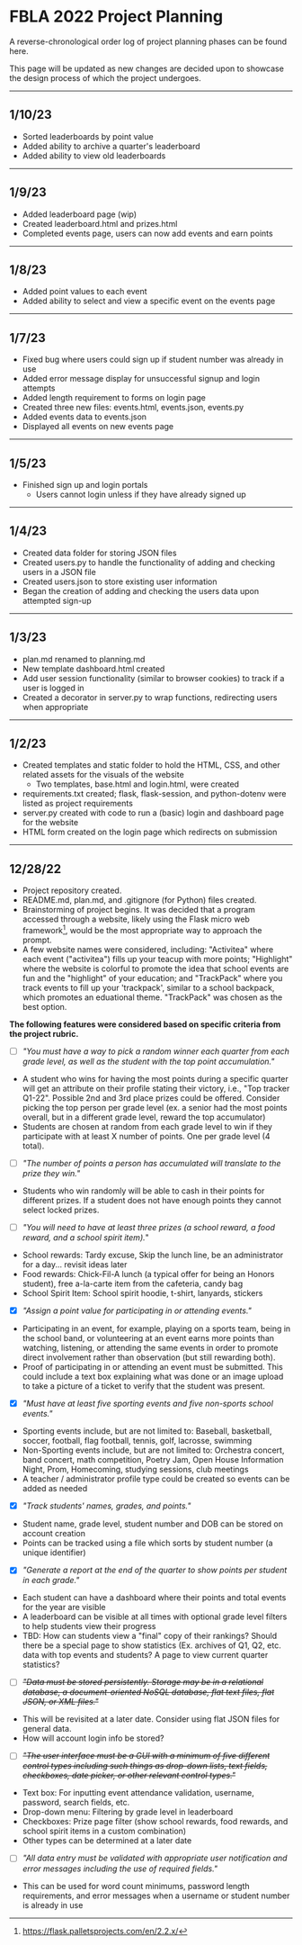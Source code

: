 # FBLA 2022 Project Planning

A reverse-chronological order log of project planning phases can be found here. 

This page will be updated as new changes are decided upon to showcase the design process of which the project undergoes.

***

## 1/10/23

+ Sorted leaderboards by point value
+ Added ability to archive a quarter's leaderboard
+ Added ability to view old leaderboards

***

## 1/9/23

+ Added leaderboard page (wip)
+ Created leaderboard.html and prizes.html
+ Completed events page, users can now add events and earn points

***

## 1/8/23

+ Added point values to each event
+ Added ability to select and view a specific event on the events page

***

## 1/7/23

+ Fixed bug where users could sign up if student number was already in use
+ Added error message display for unsuccessful signup and login attempts
+ Added length requirement to forms on login page
+ Created three new files: events.html, events.json, events.py
+ Added events data to events.json
+ Displayed all events on new events page

***

## 1/5/23

+ Finished sign up and login portals
  + Users cannot login unless if they have already signed up

***

## 1/4/23

+ Created data folder for storing JSON files
+ Created users.py to handle the functionality of adding and checking users in a JSON file
+ Created users.json to store existing user information
+ Began the creation of adding and checking the users data upon attempted sign-up

***

## 1/3/23

+ plan.md renamed to planning.md
+ New template dashboard.html created
+ Add user session functionality (similar to browser cookies) to track if a user is logged in
+ Created a decorator in server.py to wrap functions, redirecting users when appropriate

***

## 1/2/23

+ Created templates and static folder to hold the HTML, CSS, and other related assets for the visuals of the website
  + Two templates, base.html and login.html, were created
+ requirements.txt created; flask, flask-session, and python-dotenv were listed as project requirements
+ server.py created with code to run a (basic) login and dashboard page for the website
+ HTML form created on the login page which redirects on submission

***

## 12/28/22

+ Project repository created.
+ README.md, plan.md, and .gitignore (for Python) files created.
+ Brainstorming of project begins. It was decided that a program accessed through a website, likely using the Flask micro web framework[^1], would be the most appropriate way to approach the prompt.
+ A few website names were considered, including: "Activitea" where each event ("activitea") fills up your teacup with more points; "Highlight" where the website is colorful to promote the idea that school events are fun and the "highlight" of your education; and "TrackPack" where you track events to fill up your 'trackpack', similar to a school backpack, which promotes an eduational theme. "TrackPack" was chosen as the best option.

__The following features were considered based on specific criteria from the project rubric.__

- [ ] *"You must have a way to pick a random winner each quarter from each grade level, as well as the student with the top point accumulation."*
+ A student who wins for having the most points during a specific quarter will get an attribute on their profile stating their victory, i.e., "Top tracker Q1-22". Possible 2nd and 3rd place prizes could be offered. Consider picking the top person per grade level (ex. a senior had the most points overall, but in a different grade level, reward the top accumulator)
+ Students are chosen at random from each grade level to win if they participate with at least X number of points. One per grade level (4 total).

- [ ] *"The number of points a person has accumulated will translate to the prize they win."*
+ Students who win randomly will be able to cash in their points for different prizes. If a student does not have enough points they cannot select locked prizes.

- [ ] *"You will need to have at least three prizes (a school reward, a food reward, and a school spirit item).*"
+ School rewards: Tardy excuse, Skip the lunch line, be an administrator for a day... revisit ideas later
+ Food rewards: Chick-Fil-A lunch (a typical offer for being an Honors student), free a-la-carte item from the cafeteria, candy bag
+ School Spirit Item: School spirit hoodie, t-shirt, lanyards, stickers

- [x] *"Assign a point value for participating in or attending events."*
+ Participating in an event, for example, playing on a sports team, being in the school band, or volunteering at an event earns more points than watching, listening, or attending the same events in order to promote direct involvement rather than observation (but still rewarding both).
+ Proof of participating in or attending an event must be submitted. This could include a text box explaining what was done or an image upload to take a picture of a ticket to verify that the student was present.

- [x] *"Must have at least five sporting events and five non-sports school events."*
+ Sporting events include, but are not limited to: Baseball, basketball, soccer, football, flag football, tennis, golf, lacrosse, swimming
+ Non-Sporting events include, but are not limited to: Orchestra concert, band concert, math competition, Poetry Jam, Open House Information Night, Prom, Homecoming, studying sessions, club meetings
+ A teacher / administrator profile type could be created so events can be added as needed

- [x] *"Track students' names, grades, and points."*
+ Student name, grade level, student number and DOB can be stored on account creation
+ Points can be tracked using a file which sorts by student number (a unique identifier)

- [x] *"Generate a report at the end of the quarter to show points per student in each grade."*
+ Each student can have a dashboard where their points and total events for the year are visible
+ A leaderboard can be visible at all times with optional grade level filters to help students view their progress
+ TBD: How can students view a "final" copy of their rankings? Should there be a special page to show statistics (Ex. archives of Q1, Q2, etc. data with top events and students? A page to view current quarter statistics?

- [ ] ~~*"Data must be stored persistently. Storage may be in a relational database, a document-oriented NoSQL database, flat text files, flat JSON, or XML files."*~~
+ This will be revisited at a later date. Consider using flat JSON files for general data.
+ How will account login info be stored?

- [ ] ~~*"The user interface must be a GUI with a minimum of five different control types including such things as drop-down lists, text fields, checkboxes, date picker, or other relevant control types."*~~
+ Text box: For inputting event attendance validation, username, password, search fields, etc.
+ Drop-down menu: Filtering by grade level in leaderboard
+ Checkboxes: Prize page filter (show school rewards, food rewards, and school spirit items in a custom combination)
+ Other types can be determined at a later date

- [ ] *"All data entry must be validated with appropriate user notification and error messages including the use of required fields."*
+ This can be used for word count minimums, password length requirements, and error messages when a username or student number is already in use

[^1]: https://flask.palletsprojects.com/en/2.2.x/
